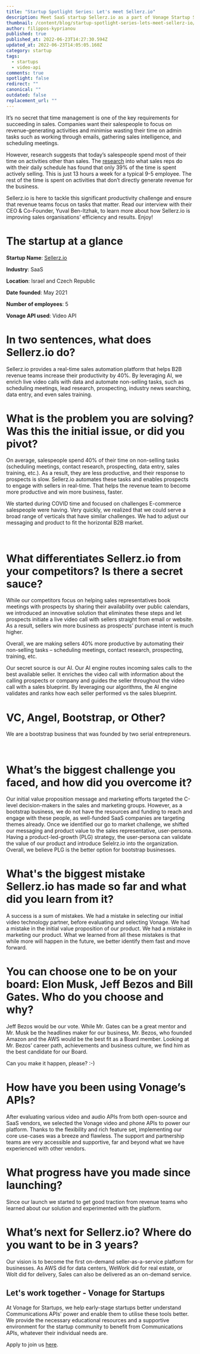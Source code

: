 ```yaml
---
title: "Startup Spotlight Series: Let's meet Sellerz.io"
description: Meet SaaS startup Sellerz.io as a part of Vonage Startup Spotlight series.
thumbnail: /content/blog/startup-spotlight-series-lets-meet-sellerz-io/startups_sellerz.png
author: filippos-kyprianou
published: true
published_at: 2022-06-23T14:27:30.594Z
updated_at: 2022-06-23T14:05:05.160Z
category: startup
tags:
  - startups
  - video-api
comments: true
spotlight: false
redirect: ""
canonical: ""
outdated: false
replacement_url: ""
---
```

It’s no secret that time management is one of the key requirements for succeeding in sales. Companies want their salespeople to focus on revenue-generating activities and minimise wasting their time on admin tasks such as working through emails, gathering sales intelligence, and scheduling meetings.

However, research suggests that today’s salespeople spend most of their time on activities other than sales. The [research](https://blog.hubspot.com/sales/salespeople-spend-less-than-half-day-selling-data) into what sales reps do with their daily schedule has found that only 39% of the time is spent actively selling. This is just 13 hours a week for a typical 9-5 employee. The rest of the time is spent on activities that don’t directly generate revenue for the business.

Sellerz.io is here to tackle this significant productivity challenge and ensure that revenue teams focus on tasks that matter. Read our interview with their CEO & Co-Founder, Yuval Ben-Itzhak, to learn more about how Sellerz.io is improving sales organisations' efficiency and results. Enjoy!

# The startup at a glance

**Startup Name**: [Sellerz.io](http://sellerz.io/) 

**Industry**: SaaS

**Location**: Israel and Czech Republic

**Date founded**: May 2021

**Number of employees**: 5

**Vonage API used**: Video API

# In two sentences, what does Sellerz.io do?

Sellerz.io provides a real-time sales automation platform that helps B2B revenue teams increase their productivity by 40%. By leveraging AI, we enrich live video calls with data and automate non-selling tasks, such as scheduling meetings, lead research, prospecting, industry news searching, data entry, and even sales training.

# What is the problem you are solving? Was this the initial issue, or did you pivot?

On average, salespeople spend 40% of their time on non-selling tasks (scheduling meetings, contact research, prospecting, data entry, sales training, etc.). As a result, they are less productive, and their response to prospects is slow. Sellerz.io automates these tasks and enables prospects to engage with sellers in real-time. That helps the revenue team to become more productive and win more business, faster.



We started during COVID time and focused on challenges E-commerce salespeople were having. Very quickly, we realized that we could serve a broad range of verticals that have similar challenges. We had to adjust our messaging and product to fit the horizontal B2B market.

 

# What differentiates Sellerz.io from your competitors? Is there a secret sauce?

While our competitors focus on helping sales representatives book meetings with prospects by sharing their availability over public calendars, we introduced an innovative solution that eliminates these steps and let prospects initiate a live video call with sellers straight from email or website. As a result, sellers win more business as prospects’ purchase intent is much higher.

Overall, we are making sellers 40% more productive by automating their non-selling tasks – scheduling meetings, contact research, prospecting, training, etc.

Our secret source is our AI. Our AI engine routes incoming sales calls to the best available seller. It enriches the video call with information about the calling prospects or company and guides the seller throughout the video call with a sales blueprint. By leveraging our algorithms, the AI engine validates and ranks how each seller performed vs the sales blueprint.

# VC, Angel, Bootstrap, or Other?

We are a bootstrap business that was founded by two serial entrepreneurs.

 

# What’s the biggest challenge you faced, and how did you overcome it?

Our initial value proposition message and marketing efforts targeted the C-level decision-makers in the sales and marketing groups. However, as a bootstrap business, we do not have the resources and funding to reach and engage with these people, as well-funded SaaS companies are targeting themes already. Once we identified our go to market challenge, we shifted our messaging and product value to the sales representative, user-persona. Having a product-led-growth (PLG) strategy, the user-persona can validate the value of our product and introduce Selelrz.io into the organization. Overall, we believe PLG is the better option for bootstrap businesses.

# What's the biggest mistake Sellerz.io has made so far and what did you learn from it?

A success is a sum of mistakes. We had a mistake in selecting our initial video technology partner, before evaluating and selecting Vonage. We had a mistake in the initial value proposition of our product. We had a mistake in marketing our product. What we learned from all these mistakes is that while more will happen in the future, we better identify them fast and move forward.



# You can choose one to be on your board: Elon Musk, Jeff Bezos and Bill Gates. Who do you choose and why? 

Jeff Bezos would be our vote. While Mr. Gates can be a great mentor and Mr. Musk be the headlines maker for our business, Mr. Bezos, who founded Amazon and the AWS would be the best fit as a Board member. Looking at Mr. Bezos’ career path, achievements and business culture, we find him as the best candidate for our Board.

Can you make it happen, please? :-)



# How have you been using Vonage’s APIs?

After evaluating various video and audio APIs from both open-source and SaaS vendors, we selected the Vonage video and phone APIs to power our platform. Thanks to the flexibility and rich feature set, implementing our core use-cases was a breeze and flawless. The support and partnership teams are very accessible and supportive, far and beyond what we have experienced with other vendors.

# What progress have you made since launching? 

Since our launch we started to get good traction from revenue teams who learned about our solution and experimented with the platform.

# What’s next for Sellerz.io? Where do you want to be in 3 years?

Our vision is to become the first on-demand seller-as-a-service platform for businesses. As AWS did for data centers, WeWork did for real estate, or Wolt did for delivery, Sales can also be delivered as an on-demand service.

## Let's work together - Vonage for Startups

At Vonage for Startups, we help early-stage startups better understand Communications APIs' power and enable them to utilise these tools better. We provide the necessary educational resources and a supportive environment for the startup community to benefit from Communications APIs, whatever their individual needs are.

Apply to join us [here](https://vonage.dev/3d093hA).
